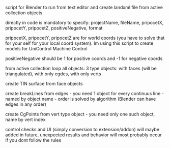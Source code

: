 script for Blender to run from text editor and create landxml file from active collection objects

directly in code is mandatory to specify: projectName, fileName, pripocetX, pripocetY, pripocetZ, positiveNegative, format

pripocetX, pripocetY, pripocetZ are for world coords (you have to solve that for your self for your local coord system). Im using this script to create models for UniControl Machine Control

positiveNegative should be 1 for positive coords and -1 for negative coords

from active collection loop all objects: 3 type objects: with faces (will be triangulated), with only egdes, with only verts

create TIN surface from face objects 

create breakLines from edges - you need 1 object for every continuus line - named by object name - order is solved by algorithm (Blender can have edges in any order)

create CgPoints from vert type object - you need only one such object, name by vert index

control checks and UI (simply conversion to extension/addon) will maybe added in future, unexpected results and behavior will most probably occur if you dont follow the rules
